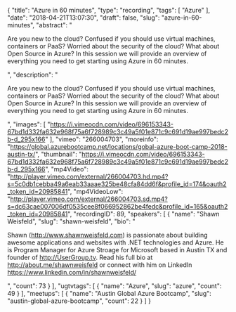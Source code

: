{
  "title": "Azure in 60 minutes",
  "type": "recording",
  "tags": [
    "Azure"
  ],
  "date": "2018-04-21T13:07:30",
  "draft": false,
  "slug": "azure-in-60-minutes",
  "abstract": "<p>Are you new to the cloud? Confused if you should use virtual machines, containers or PaaS? Worried about the security of the cloud? What about Open Source in Azure? In this session we will provide an overview of everything you need to get starting using Azure in 60 minutes.</p>",
  "description": "<p>Are you new to the cloud? Confused if you should use virtual machines, containers or PaaS? Worried about the security of the cloud? What about Open Source in Azure? In this session we will provide an overview of everything you need to get starting using Azure in 60 minutes.</p>",
  "images": [
    "https://i.vimeocdn.com/video/696153343-67bd1d332fa632e968f75a6f728989c3c49a5f01e871c9c691d19ae997bedc2b-d_295x166"
  ],
  "vimeo": "266004703",
  "moreinfo": "https://global.azurebootcamp.net/locations/gobal-azure-boot-camp-2018-austin-tx/",
  "thumbnail": "https://i.vimeocdn.com/video/696153343-67bd1d332fa632e968f75a6f728989c3c49a5f01e871c9c691d19ae997bedc2b-d_295x166",
  "mp4Video": "http://player.vimeo.com/external/266004703.hd.mp4?s=5c0db1cebba49a6eab33aaae325be48cfa84dd6f&profile_id=174&oauth2_token_id=20985841",
  "mp4VideoLow": "http://player.vimeo.com/external/266004703.sd.mp4?s=dc63cae007006df0535cee8f066952862be4fedc&profile_id=165&oauth2_token_id=20985841",
  "recordingID": 89,
  "speakers": [
    {
      "name": "Shawn Weisfeld",
      "slug": "shawn-weisfeld",
      "bio": "<p>Shawn (http://www.shawnweisfeld.com) is passionate about building awesome applications and websites with .NET technologies and Azure. He is Program Manager for Azure Stroage for Microsoft based in Austin TX and founder of http://UserGroup.tv. Read his full bio at http://about.me/shawnweisfeld or connect with him on LinkedIn https://www.linkedin.com/in/shawnweisfeld/</p>",
      "count": 73
    }
  ],
  "ugtvtags": [
    {
      "name": "Azure",
      "slug": "azure",
      "count": 49
    }
  ],
  "meetups": [
    {
      "name": "Austin Global Azure Bootcamp",
      "slug": "austin-global-azure-bootcamp",
      "count": 22
    }
  ]
}